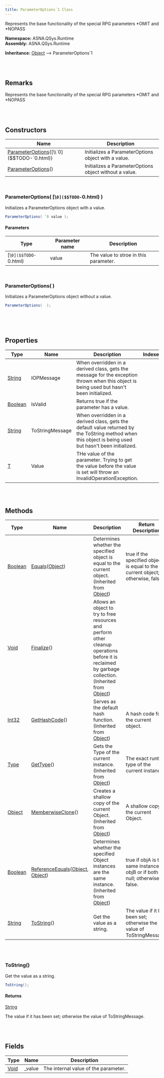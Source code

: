 ```yaml
---
title: ParameterOptions`1 Class
---
```


Represents the base functionality of the special RPG parameters *OMIT and *NOPASS

**Namespace:** ASNA.QSys.Runtime <br/>
**Assembly:** ASNA.QSys.Runtime

**Inheritance:** [Object](https://docs.microsoft.com/en-us/dotnet/api/system.object) --> ParameterOptions`1

<br>
<br>

## Remarks

Represents the base functionality of the special RPG parameters *OMIT and *NOPASS

[//]: # ($$TODO: Complete the Remarks section.)

<br>
<br>

## Constructors

| Name |  Description 
| --- | --- 
| [ParameterOptions](#parameteroptions`0)([\\`0]($$TODO-`0.html)) | Initializes a ParameterOptions object with a value. 
| [ParameterOptions](#parameteroptions)() | Initializes a ParameterOptions object without a value. 

<br>

### ParameterOptions( [\\`0]($$TODO-`0.html) )

Initializes a ParameterOptions object with a value.

```cs
ParameterOptions( `0 value );
```

#### Parameters

| Type | Parameter name | Description
| --- | --- | ---
| [\\`0]($$TODO-`0.html) | value | The value to stroe in this parameter. 

<br>

### ParameterOptions(  )

Initializes a ParameterOptions object without a value.

```cs
ParameterOptions(  );
```


<br>


<br>
<br>

## Properties

| Type | Name | Description | Indexer
| --- | --- | --- | --- 
| [String](https://docs.microsoft.com/en-us/dotnet/api/system.string) | IOPMessage | When overridden in a derived class, gets the message for the exception thrown when this object is being used but hasn't been initialized. | 
| [Boolean](https://docs.microsoft.com/en-us/dotnet/api/system.boolean) | IsValid | Returns true if the parameter has a value. | 
| [String](https://docs.microsoft.com/en-us/dotnet/api/system.string) | ToStringMessage | When overridden in a derived class, gets the default value returned by the ToString method when this object is being used but hasn't been initialized. | 
| [T]($$TODO-T.html) | Value | THe value of the parameter. Trying to get the value before the value is set will throw an InvalidOperationException. | 

<br>
<br>

## Methods

| Type | Name | Description | Return Description 
| --- | --- | --- | --- 
| [Boolean](https://docs.microsoft.com/en-us/dotnet/api/system.boolean) | [Equals](https://docs.microsoft.com/en-us/dotnet/api/system.object.equals)([Object](https://docs.microsoft.com/en-us/dotnet/api/system.object)) | Determines whether the specified object is equal to the current object.<br>(Inherited from [Object](https://docs.microsoft.com/en-us/dotnet/api/system.object)) | true if the specified object is equal to the current object; otherwise, false.
| [Void](https://docs.microsoft.com/en-us/dotnet/api/system.void) | [Finalize](https://docs.microsoft.com/en-us/dotnet/api/system.object.finalize)() | Allows an object to try to free resources and perform other cleanup operations before it is reclaimed by garbage collection.<br>(Inherited from [Object](https://docs.microsoft.com/en-us/dotnet/api/system.object)) | 
| [Int32](https://docs.microsoft.com/en-us/dotnet/api/system.int32) | [GetHashCode](https://docs.microsoft.com/en-us/dotnet/api/system.object.gethashcode)() | Serves as the default hash function.<br>(Inherited from [Object](https://docs.microsoft.com/en-us/dotnet/api/system.object)) | A hash code for the current object.
| [Type](https://docs.microsoft.com/en-us/dotnet/api/system.type) | [GetType](https://docs.microsoft.com/en-us/dotnet/api/system.object.gettype)() | Gets the Type of the current instance.<br>(Inherited from [Object](https://docs.microsoft.com/en-us/dotnet/api/system.object)) | The exact runtime type of the current instance.
| [Object](https://docs.microsoft.com/en-us/dotnet/api/system.object) | [MemberwiseClone](https://docs.microsoft.com/en-us/dotnet/api/system.object.memberwiseclone)() | Creates a shallow copy of the current Object.<br>(Inherited from [Object](https://docs.microsoft.com/en-us/dotnet/api/system.object)) | A shallow copy of the current Object.
| [Boolean](https://docs.microsoft.com/en-us/dotnet/api/system.boolean) | [ReferenceEquals](https://docs.microsoft.com/en-us/dotnet/api/system.object.referenceequals)([Object](https://docs.microsoft.com/en-us/dotnet/api/system.object), [Object](https://docs.microsoft.com/en-us/dotnet/api/system.object)) | Determines whether the specified Object instances are the same instance.<br>(Inherited from [Object](https://docs.microsoft.com/en-us/dotnet/api/system.object)) | true if objA is the same instance as objB or if both are null; otherwise, false.
| [String](https://docs.microsoft.com/en-us/dotnet/api/system.string) | [ToString](#tostring)() | Get the value as a string. | The value if it has been set; otherwise the value of ToStringMessage.

<br>
<br>

### ToString()

Get the value as a string.

```cs
ToString();
```

#### Returns

[String](https://docs.microsoft.com/en-us/dotnet/api/system.string)

The value if it has been set; otherwise the value of ToStringMessage.


<br>
<br>

## Fields

| Type | Name | Description
| --- | --- | --- 
| [Void](https://docs.microsoft.com/en-us/dotnet/api/system.void) | _value | The internal value of the parameter.

<br>
<br>

